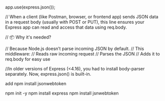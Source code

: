 app.use(express.json()); 

// When a client (like Postman, browser, or frontend app) sends JSON data in a request body (usually with POST or PUT), this line ensures your Express app can read and access that data using req.body.

// 📦 Why it's needed?

// Because Node.js doesn’t parse incoming JSON by default.
// This middleware:
// Reads raw incoming request
// Parses the JSON
// Adds it to req.body for easy use

//In older versions of Express (<4.16), you had to install body-parser separately. Now, express.json() is built-in.


add npm install jsonwebtoken

npm init -y
npm install express 
npm install jsnwebtoken